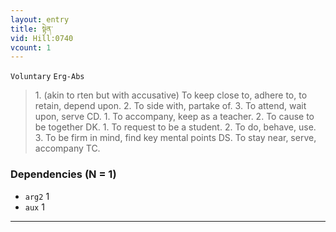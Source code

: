 ```yaml
---
layout: entry
title: སྟེན་
vid: Hill:0740
vcount: 1
---
```

`Voluntary` `Erg-Abs`
> 1\.
 (akin to rten but with accusative) To keep close to, adhere to, to retain, depend upon\.
 2\.
 To side with, partake of\.
 3\.
 To attend, wait upon, serve CD\.
 1\.
 To accompany, keep as a teacher\.
 2\.
 To cause to be together DK\.
 1\.
 To request to be a student\.
 2\.
 To do, behave, use\.
 3\.
 To be firm in mind, find key mental points DS\.
 To stay near, serve, accompany TC\.

### Dependencies (N = 1)
* `arg2` 1
* `aux` 1

---

